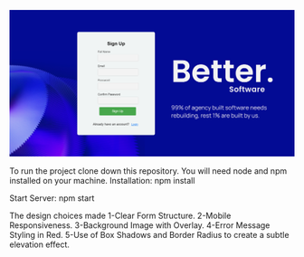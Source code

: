 ![Form Preview](ImagePreview.png)

To run the project clone down this repository. You will need node and npm installed on your machine.
Installation:
npm install

Start Server:
npm start


The design choices made
1-Clear Form Structure.
2-Mobile Responsiveness.
3-Background Image with Overlay.
4-Error Message Styling in Red.
5-Use of Box Shadows and Border Radius to create a subtle elevation effect.

